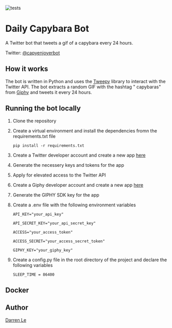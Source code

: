 ![tests](https://github.com/DarrenLe20/Capybara_Twitter_bot/blob/main/.github/workflows/bot.yml/badge.svg)

# Daily Capybara Bot

A Twitter bot that tweets a gif of a capybara every 24 hours.

Twitter: [@capyenjoyerbot](https://twitter.com/capyenjoyerbot)

## How it works

The bot is written in Python and uses the [Tweepy](https://www.tweepy.org/) library to interact with the Twitter API. The bot extracts a random GIF with the hashtag "
capybaras" from [Giphy](https://giphy.com/) and tweets it every 24 hours.

## Running the bot locally

1. Clone the repository
2. Create a virtual environment and install the dependencies fromn the requirements.txt file

      ```pip install -r requirements.txt```

3. Create a Twitter developer account and create a new app [here](https://developer.twitter.com/)
4. Generate the necessery keys and tokens for the app
5. Apply for elevated access to the Twitter API
6. Create a Giphy developer account and create a new app [here](https://developers.giphy.com/)
7. Generate the GIPHY SDK key for the app
8. Create a .env file with the following environment variables

      ```API_KEY="your_api_key"```

      ```API_SECRET_KEY="your_api_secret_key"```

      ```ACCESS="your_access_token"```

      ```ACCESS_SECRET="your_access_secret_token"```

      ```GIPHY_KEY="your_giphy_key"```

9. Create a config.py file in the root directory of the project and declare the following variables

      ```SLEEP_TIME = 86400```

## Docker

## Author

[Darren Le](https://github.com/DarrenLe20)
